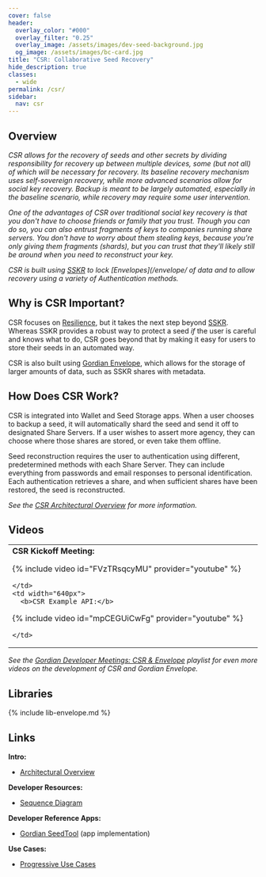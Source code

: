 ```yaml
---
cover: false
header:
  overlay_color: "#000"
  overlay_filter: "0.25"
  overlay_image: /assets/images/dev-seed-background.jpg
  og_image: /assets/images/bc-card.jpg
title: "CSR: Collaborative Seed Recovery"
hide_description: true
classes:
  - wide
permalink: /csr/
sidebar:
  nav: csr
---
```


## Overview

_CSR allows for the recovery of seeds and other secrets by dividing
responsibility for recovery up between multiple devices, some (but not
all) of which will be necessary for recovery. Its baseline recovery
mechanism uses self-sovereign recovery, while more advanced scenarios
allow for social key recovery. Backup is meant to be largely
automated, especially in the baseline scenario, while recovery may
require some user intervention._

_One of the advantages of CSR over traditional social key recovery is
that you don't have to choose friends or family that you trust. Though
you can do so, you can also entrust fragments of keys to companies
running share servers. You don't have to worry about them stealing
keys, because you're only giving them fragments (shards), but you can
trust that they'll likely still be around when you need to reconstruct
your key._

_CSR is built using [SSKR](/sskr/) to lock [Envelopes](/envelope/ of
data and to allow recovery using a variety of Authentication
methods._

## Why is CSR Important?

CSR focuses on
[Resilience](https://github.com/BlockchainCommons/Gordian#gordian-principles),
but it takes the next step beyond [SSKR](/sskr/). Whereas SSKR
provides a robust way to protect a seed _if_ the user is careful and
knows what to do, CSR goes beyond that by making it easy for users to
store their seeds in an automated way.

CSR is also built using [Gordian Envelope](/envelope/), which allows
for the storage of larger amounts of data, such as SSKR shares with
metadata.

## How Does CSR Work?

CSR is integrated into Wallet and Seed Storage apps. When a user
chooses to backup a seed, it will automatically shard the seed and
send it off to designated Share Servers. If a user wishes to assert
more agency, they can choose where those shares are stored, or even
take them offline.

Seed reconstruction requires the user to authentication using
different, predetermined methods with each Share Server. They can
include everything from passwords and email responses to personal
identification. Each authentication retrieves a share, and when
sufficient shares have been restored, the seed is reconstructed.

_See the [CSR Architectural Overview](csr-architecture.md) for more
information._

## Videos

<table width="100%">
  <tr>
    <td width="640px">
      <b>CSR Kickoff Meeting:</b>

{% include video id="FVzTRsqcyMU" provider="youtube" %}

    </td>
    <td width="640px">
      <b>CSR Example API:</b>

{% include video id="mpCEGUiCwFg" provider="youtube" %}

    </td>
  </tr>
</table>

_See the [Gordian Developer Meetings: CSR &
Envelope](https://www.youtube.com/playlist?list=PLCkrqxOY1Fbp-P1Yv-7gmu75i2QS2Z6vk)
playlist for even more videos on the development of CSR and Gordian
Envelope._

## Libraries

{% include lib-envelope.md %}

## Links

**Intro:**

* [Architectural Overview](csr-architecture.md)

**Developer Resources:**

* [Sequence Diagram](csr-sequence-diagram.md)

**Developer Reference Apps:**

* [Gordian SeedTool](https://github.com/BlockchainCommons/GordianSeedTool-iOS) (app implementation)

**Use Cases:**

* [Progressive Use Cases](csr-use-cases.md)
